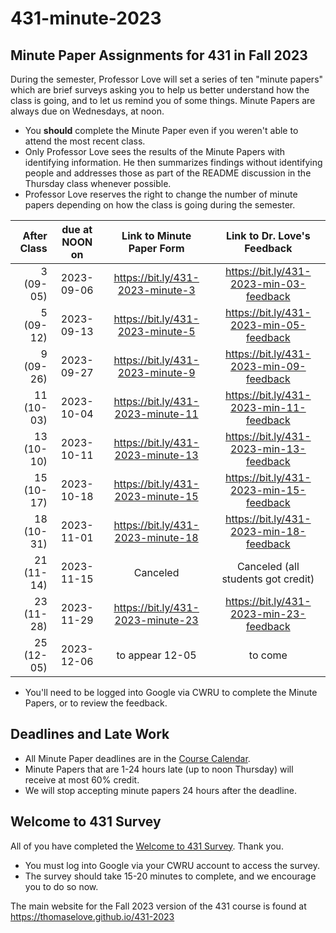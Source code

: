 # 431-minute-2023

## Minute Paper Assignments for 431 in Fall 2023

During the semester, Professor Love will set a series of ten "minute papers" which are brief surveys asking you to help us better understand how the class is going, and to let us remind you of some things. Minute Papers are always due on Wednesdays, at noon.

- You **should** complete the Minute Paper even if you weren't able to attend the most recent class.
- Only Professor Love sees the results of the Minute Papers with identifying information. He then summarizes findings without identifying people and addresses those as part of the README discussion in the Thursday class whenever possible.
- Professor Love reserves the right to change the number of minute papers depending on how the class is going during the semester. 

After Class | due at NOON on | Link to Minute Paper Form | Link to Dr. Love's Feedback
-----------: | :------: | :---------------------: | :--------------------------:
3 (09-05) | 2023-09-06 | <https://bit.ly/431-2023-minute-3> | <https://bit.ly/431-2023-min-03-feedback>
5 (09-12) | 2023-09-13 | <https://bit.ly/431-2023-minute-5> | <https://bit.ly/431-2023-min-05-feedback>
9 (09-26) | 2023-09-27 | <https://bit.ly/431-2023-minute-9> | <https://bit.ly/431-2023-min-09-feedback>
11 (10-03) | 2023-10-04 | <https://bit.ly/431-2023-minute-11> | <https://bit.ly/431-2023-min-11-feedback>
13 (10-10) | 2023-10-11 | <https://bit.ly/431-2023-minute-13> | <https://bit.ly/431-2023-min-13-feedback>
15 (10-17) | 2023-10-18 | <https://bit.ly/431-2023-minute-15> | <https://bit.ly/431-2023-min-15-feedback>
18 (10-31) | 2023-11-01 | <https://bit.ly/431-2023-minute-18> | <https://bit.ly/431-2023-min-18-feedback>
21 (11-14) | 2023-11-15 | Canceled | Canceled (all students got credit)
23 (11-28) | 2023-11-29 | <https://bit.ly/431-2023-minute-23> | <https://bit.ly/431-2023-min-23-feedback>
25 (12-05) | 2023-12-06 | to appear 12-05 | to come

- You'll need to be logged into Google via CWRU to complete the Minute Papers, or to review the feedback.

## Deadlines and Late Work

- All Minute Paper deadlines are in the [Course Calendar](https://thomaselove.github.io/431-2023/calendar.html).
- Minute Papers that are 1-24 hours late (up to noon Thursday) will receive at most 60% credit.
- We will stop accepting minute papers 24 hours after the deadline.


## Welcome to 431 Survey

All of you have completed the [Welcome to 431 Survey](https://bit.ly/431-2023-welcome-survey). Thank you.

- You must log into Google via your CWRU account to access the survey.
- The survey should take 15-20 minutes to complete, and we encourage you to do so now.

The main website for the Fall 2023 version of the 431 course is found at https://thomaselove.github.io/431-2023
